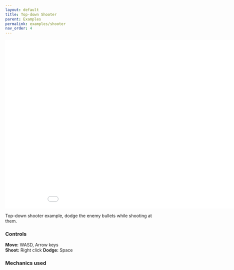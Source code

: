 ```yaml
--- 
layout: default
title: Top-down Shooter
parent: Examples
permalink: examples/shooter
nav_order: 4
---
```


<iframe id="" src="Shooter-Build" name="" width="960" height="540" frameborder="0" marginheight="0" scrolling="no"></iframe>

Top-down shooter example, dodge the enemy bullets while shooting at them.

### Controls
**Move:** WASD, Arrow keys  
**Shoot:** Right click
**Dodge:** Space


### Mechanics used